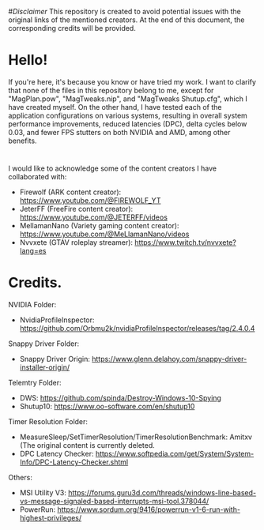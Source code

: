 #*Disclaimer* 
This repository is created to avoid potential issues with the original links of the mentioned creators. At the end of this document, the corresponding credits will be provided.
#
Hello!
=
If you're here, it's because you know or have tried my work. I want to clarify that none of the files in this repository belong to me, except for "MagPlan.pow", "MagTweaks.nip", and "MagTweaks Shutup.cfg", which I have created myself. On the other hand, I have tested each of the application configurations on various systems, resulting in overall system performance improvements, reduced latencies (DPC), delta cycles below 0.03, and fewer FPS stutters on both NVIDIA and AMD, among other benefits.
#
I would like to acknowledge some of the content creators I have collaborated with:
- Firewolf (ARK content creator): https://www.youtube.com/@FIREWOLF_YT
- JeterFF (FreeFire content creator): https://www.youtube.com/@JETERFF/videos
- MellamanNano (Variety gaming content creator): https://www.youtube.com/@MeLlamanNano/videos
- Nvvxete (GTAV roleplay streamer): https://www.twitch.tv/nvvxete?lang=es
#
Credits.
=
NVIDIA Folder:
- NvidiaProfileInspector: https://github.com/Orbmu2k/nvidiaProfileInspector/releases/tag/2.4.0.4

Snappy Driver Folder:
- Snappy Driver Origin: https://www.glenn.delahoy.com/snappy-driver-installer-origin/

Telemtry Folder:
- DWS: https://github.com/spinda/Destroy-Windows-10-Spying
- Shutup10: https://www.oo-software.com/en/shutup10

Timer Resolution Folder:
- MeasureSleep/SetTimerResolution/TimerResolutionBenchmark: Amitxv (The original content is currently deleted.
- DPC Latency Checker: https://www.softpedia.com/get/System/System-Info/DPC-Latency-Checker.shtml

Others: 
- MSI Utility V3: https://forums.guru3d.com/threads/windows-line-based-vs-message-signaled-based-interrupts-msi-tool.378044/
- PowerRun: https://www.sordum.org/9416/powerrun-v1-6-run-with-highest-privileges/

